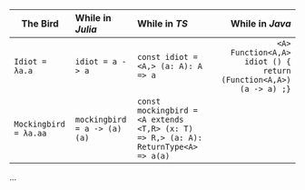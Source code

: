 | The Bird | While in *Julia* | While in *TS* | While in *Java* |
| -------- | :--------------- | :------------ | ----------------------: |
| `Idiot = λa.a` | `idiot = a -> a` | `const idiot = <A,> (a: A): A => a` | `<A> Function<A,A> idiot () { return (Function<A,A>) (a -> a) ;}` |
| `Mockingbird = λa.aa` | `mockingbird = a -> (a) (a)` | `const mockingbird = <A extends <T,R> (x: T) => R,> (a: A): ReturnType<A> => a(a)` | ` ` |

...
